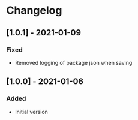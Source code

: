 # Changelog

## [1.0.1] - 2021-01-09
### Fixed
- Removed logging of package json when saving

## [1.0.0] - 2021-01-06
### Added
- Initial version